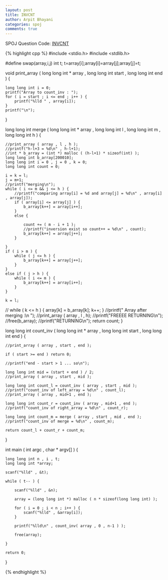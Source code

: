 ```yaml
---
layout: post
title: INVCNT
author: Arpit Bhayani
categories: spoj
comments: true
---
```


SPOJ Question Code: [INVCNT](http://www.spoj.com/problems/INVCNT/)

{% highlight cpp %}
#include <stdio.h>
#include <stdlib.h>

#define swap(array,i,j) int t; t=array[i];array[i]=array[j];array[j]=t;

void print_array ( long long int * array , long long int start , long long int end ) {

	long long int i = 0;
	printf("Array to count_inv : ");
	for ( i = start ; i <= end ; i++ ) {
		printf("%lld " , array[i]);
	}
	printf("\n");

}

long long int merge ( long long int * array , long long int l , long long int m , long long int h ) {

	//print_array ( array , l , h );
	//printf("h-l+3 = %d\n" , h-l+1);
	//int * b_array = (int *) malloc ( (h-l+1) * sizeof(int) );
	long long int b_array[200010];
	long long int i = 0 , j = 0 , k = 0;
	long long int count = 0;

	i = k = l;
	j = m+1;
	//printf("merging\n");
	while ( i <= m && j <= h ) {
		//printf("comparing array[i] = %d and array[j] = %d\n" , array[i] , array[j]);
		if ( array[i] <= array[j] ) {
			b_array[k++] = array[i++];
		}
		else {

			count += ( m - i + 1 );
			//printf("inversion exist so count++ = %d\n" , count);
			b_array[k++] = array[j++];
		}

	}
	if ( i > m ) {
		while ( j <= h ) {
			b_array[k++] = array[j++];
		}
	}
	else if ( j > h ) {
		while ( i <= m ) {
			b_array[k++] = array[i++];
		}
	}

	k = l;
//
	while ( k <= h ) {
		array[k] = b_array[k];
		k++;
	}
	//printf(" Array after merging :\n ");
	//print_array ( array , l , h);
	//printf("FREEEE RETURNING\n");
	//free(b_array);
	//printf("RETURNING\n");
	return count;
}

long long int count_inv ( long long int * array , long long int start , long long int end ) {

	//print_array ( array , start , end );

	if ( start >= end ) return 0;

	//printf("end - start > 1 ... so\n");

	long long int mid = (start + end ) / 2;
	//print_array ( array , start , mid );

	long long int count_l = count_inv ( array , start , mid );
	//printf("count_inv of left_array = %d\n" , count_l);
	//print_array ( array , mid+1 , end );

	long long int count_r = count_inv ( array , mid+1 , end );
	//printf("count_inv of right_array = %d\n" , count_r);

	long long int count_m = merge ( array , start , mid , end );
	//printf("count_inv of merge = %d\n" , count_m);

	return count_l + count_r + count_m;
}

int main ( int argc , char * argv[] ) {

	long long int n , i , t;
	long long int *array;

	scanf("%lld" , &t);

	while ( t-- ) {

		scanf("%lld" , &n);

		array = (long long int *) malloc ( n * sizeof(long long int) );

		for ( i = 0 ; i < n ; i++ ) {
			scanf("%lld" , &array[i]);
		}
		
		printf("%lld\n" , count_inv( array , 0 , n-1 ) );

		free(array);

	}

	return 0;
}


{% endhighlight %}